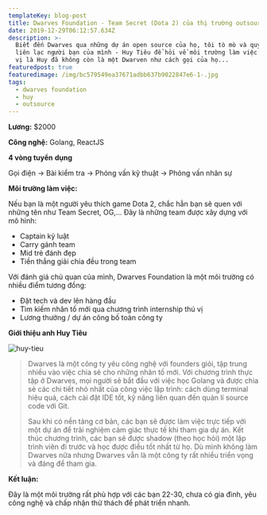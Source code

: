 ```yaml
---
templateKey: blog-post
title: Dwarves Foundation - Team Secret (Dota 2) của thị trường outsource Việt
date: 2019-12-29T06:12:57.634Z
description: >-
  Biết đến Dwarves qua những dự án open source của họ, tôi tò mò và quyết định
  liên lạc người bạn của mình - Huy Tiêu để hỏi về môi trường làm việc. Điều thú
  vị là Huy đã không còn là một Dwarven như cách gọi của họ...
featuredpost: true
featuredimage: /img/bc579549ea37671adbb637b9022847e6-1-.jpg
tags:
  - dwarves foundation
  - huy
  - outsource
---
```

**Lương:** $2000

**Công nghệ:** Golang, ReactJS

**4 vòng tuyển** **dụng**

Gọi điện → Bài kiểm tra → Phỏng vấn kỹ thuật → Phỏng vấn nhân sự 

**Môi trường làm việc:**

Nếu bạn là một người yêu thích game Dota 2, chắc hẳn bạn sẽ quen với những tên như Team Secret, OG,... Đây là những team được xây dựng với mô hình:

* Captain kỷ luật
* Carry gánh team
* Mid trẻ đánh đẹp
* Tiền thắng giải chia đều trong team

Với đánh giá chủ quan của mình, Dwarves Foundation là một môi trường có nhiều điểm tương đồng:

* Đặt tech và dev lên hàng đầu
* Tìm kiếm nhân tố mới qua chương trình internship thú vị
* Lương thưởng / dự án công bố toàn công ty

**Giới thiệu anh Huy Tiêu**

![huy-tieu](/img/huy_tieu.jpg "Huy Tiêu - từng là Operation Manager của Dwarves")

> Dwarves là một công ty yêu công nghệ với founders giỏi, tập trung nhiều vào việc chia sẻ cho những nhân tố mới. Với chương trình thực tập ở Dwarves, mọi người sẽ bắt đầu với việc học Golang và được chia sẻ các chi tiết nhỏ nhất của công việc lập trình: cách dùng terminal hiệu quả, cách cài đặt IDE tốt, kỹ năng liên quan đến quản lí source code với Git.
>
> Sau khi có nền tảng cơ bản, các bạn sẽ được làm việc trực tiếp với một dự án để trải nghiệm cảm giác thực tế khi tham gia dự án. Kết thúc chương trình, các bạn sẽ được shadow (theo học hỏi) một lập trình viên đi trước và học được điều tốt nhất từ họ. Dù mình không làm Dwarves nữa nhưng Dwarves vẫn là một công ty rất nhiều triển vọng và đáng để tham gia.

**Kết luận:**

Đây là một môi trường rất phù hợp với các bạn 22-30, chưa có gia đình, yêu công nghệ và chấp nhận thử thách để phát triển nhanh.
